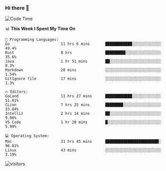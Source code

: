 ### Hi there 👋

<!--
**CrazyCollin/crazycollin** is a ✨ _special_ ✨ repository because its `README.md` (this file) appears on your GitHub profile.

Here are some ideas to get you started:

- 🔭 I’m currently working on ...
- 🌱 I’m currently learning ...
- 👯 I’m looking to collaborate on ...
- 🤔 I’m looking for help with ...
- 💬 Ask me about ...
- 📫 How to reach me: ...
- 😄 Pronouns: ...
- ⚡ Fun fact: ...
-->

<!--START_SECTION:waka-->
![Code Time](http://img.shields.io/badge/Code%20Time-106%20hrs%2044%20mins-blue)

📊 **This Week I Spent My Time On** 

```text
💬 Programming Languages: 
Go                       11 hrs 6 mins       ████████████░░░░░░░░░░░░░   49.4% 
Rust                     8 hrs               █████████░░░░░░░░░░░░░░░░   35.6% 
Java                     1 hr 51 mins        ██░░░░░░░░░░░░░░░░░░░░░░░   8.3% 
Markdown                 20 mins             ░░░░░░░░░░░░░░░░░░░░░░░░░   1.54% 
GitIgnore file           17 mins             ░░░░░░░░░░░░░░░░░░░░░░░░░   1.3%

🔥 Editors: 
GoLand                   11 hrs 27 mins      ████████████░░░░░░░░░░░░░   51.01% 
CLion                    7 hrs 25 mins       ████████░░░░░░░░░░░░░░░░░   33.04% 
IntelliJ                 2 hrs 14 mins       ██░░░░░░░░░░░░░░░░░░░░░░░   9.96% 
VS Code                  1 hr 20 mins        █░░░░░░░░░░░░░░░░░░░░░░░░   5.99%

💻 Operating System: 
Mac                      21 hrs 45 mins      ████████████████████████░   96.81% 
Linux                    43 mins             ░░░░░░░░░░░░░░░░░░░░░░░░░   3.19%

```


<!--END_SECTION:waka-->


![visitors](https://visitor-badge.glitch.me/badge?page_id=crazycollin.crazycollin&left_color=green&right_color=red)
